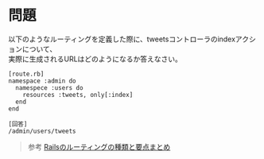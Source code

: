 # 問題  
以下のようなルーティングを定義した際に、tweetsコントローラのindexアクションについて、<br>実際に生成されるURLはどのようになるか答えなさい。  

```
[route.rb]
namespace :admin do
  namespece :users do
    resources :tweets, only[:index]
  end
end

[回答]
/admin/users/tweets
```

> 参考
[Railsのルーティングの種類と要点まとめ](https://qiita.com/senou/items/f1491e53450cb347606b)   


